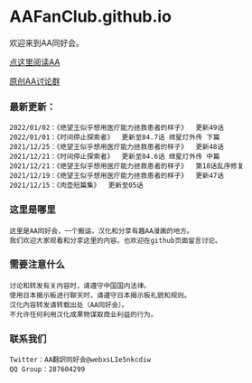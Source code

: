 # AAFanClub.github.io

欢迎来到AA同好会。

[点这里阅读AA](/src/index.md)

[原创AA讨论群](/src/group.md)

### 最新更新：

```
2022/01/02：《绝望王似乎想用医疗能力拯救患者的样子》  更新49话
2022/01/01：《时间停止探索者》  更新至84.7话 绁星灯外传 下篇
2021/12/25：《绝望王似乎想用医疗能力拯救患者的样子》  更新48话
2021/12/21：《时间停止探索者》  更新至84.6话 绁星灯外传 中篇
2021/12/21：《绝望王似乎想用医疗能力拯救患者的样子》  第18话乱序修复
2021/12/19：《绝望王似乎想用医疗能力拯救患者的样子》  更新47话
2021/12/15：《肉壶短篇集》  更新至05话
```

### 这里是哪里
```
这里是AA同好会，一个搬运，汉化和分享有趣AA漫画的地方。
我们欢迎大家观看和分享这里的内容。也欢迎在github页面留言讨论。

```
### 需要注意什么
```
讨论和转发有关内容时，请遵守中国国内法律。
使用日本揭示板进行聊天时，请遵守日本揭示板礼貌和规则。
汉化内容转发请转载出处（AA同好会）。
不允许任何利用汉化成果物谋取商业利益的行为。

```
### 联系我们
```
Twitter：AA翻訳同好会@webxsLIe5nkcdiw
QQ Group：287604299
```